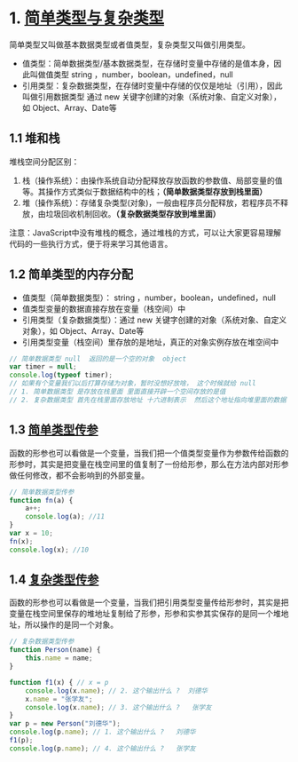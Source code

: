 # 1. [简单类型与复杂类型](https://www.bilibili.com/video/BV1Sy4y1C7ha?p=188)
简单类型又叫做基本数据类型或者值类型，复杂类型又叫做引用类型。
- 值类型：简单数据类型/基本数据类型，在存储时变量中存储的是值本身，因此叫做值类型
string ，number，boolean，undefined，null
- 引用类型：复杂数据类型，在存储时变量中存储的仅仅是地址（引用），因此叫做引用数据类型
通过 new 关键字创建的对象（系统对象、自定义对象），如 Object、Array、Date等
## 1.1 堆和栈
堆栈空间分配区别：
1. 栈（操作系统）：由操作系统自动分配释放存放函数的参数值、局部变量的值等。其操作方式类似于数据结构中的栈；<strong>（简单数据类型存放到栈里面）</strong>
2. 堆（操作系统）：存储复杂类型(对象)，一般由程序员分配释放，若程序员不释放，由垃圾回收机制回收。<strong>（复杂数据类型存放到堆里面）</strong>

注意：JavaScript中没有堆栈的概念，通过堆栈的方式，可以让大家更容易理解代码的一些执行方式，便于将来学习其他语言。

## 1.2 简单类型的内存分配
- 值类型（简单数据类型）： string ，number，boolean，undefined，null
- 值类型变量的数据直接存放在变量（栈空间）中
- 引用类型（复杂数据类型）：通过 new 关键字创建的对象（系统对象、自定义对象），如 Object、Array、Date等
- 引用类型变量（栈空间）里存放的是地址，真正的对象实例存放在堆空间中
```js
// 简单数据类型 null  返回的是一个空的对象  object 
var timer = null;
console.log(typeof timer);
// 如果有个变量我们以后打算存储为对象，暂时没想好放啥， 这个时候就给 null 
// 1. 简单数据类型 是存放在栈里面 里面直接开辟一个空间存放的是值
// 2. 复杂数据类型 首先在栈里面存放地址 十六进制表示  然后这个地址指向堆里面的数据
```
## 1.3 [简单类型传参](https://www.bilibili.com/video/BV1Sy4y1C7ha?p=189)

函数的形参也可以看做是一个变量，当我们把一个值类型变量作为参数传给函数的形参时，其实是把变量在栈空间里的值复制了一份给形参，那么在方法内部对形参做任何修改，都不会影响到的外部变量。
```js
// 简单数据类型传参
function fn(a) {
    a++;
    console.log(a); //11
}
var x = 10;
fn(x);
console.log(x); //10
```
## 1.4 [复杂类型传参](https://www.bilibili.com/video/BV1Sy4y1C7ha?p=190)
函数的形参也可以看做是一个变量，当我们把引用类型变量传给形参时，其实是把变量在栈空间里保存的堆地址复制给了形参，形参和实参其实保存的是同一个堆地址，所以操作的是同一个对象。
```js
// 复杂数据类型传参
function Person(name) {
    this.name = name;
}

function f1(x) { // x = p
    console.log(x.name); // 2. 这个输出什么 ?  刘德华   
    x.name = "张学友";
    console.log(x.name); // 3. 这个输出什么 ?   张学友
}
var p = new Person("刘德华");
console.log(p.name); // 1. 这个输出什么 ?   刘德华 
f1(p);
console.log(p.name); // 4. 这个输出什么 ?   张学友
```

